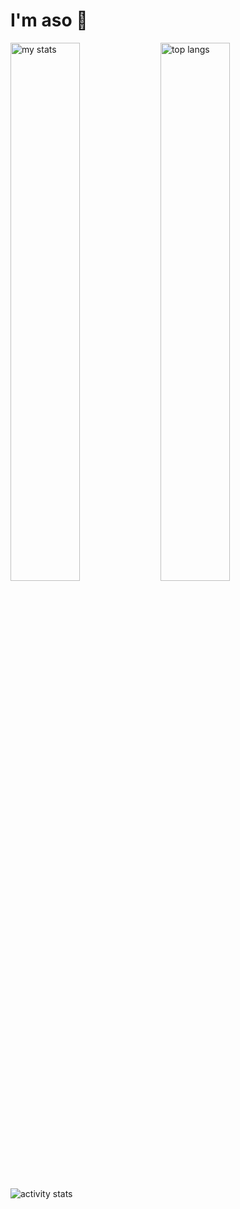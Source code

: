 # I'm aso 👋

<img alt="my stats" align="left" width="47%" src="https://github-readme-stats.vercel.app/api?username=aso-off&show_icons=true&theme=dracula"/>
<img alt="top langs" align="left" width="47%" src="https://github-readme-stats.vercel.app/api/top-langs/?username=aso-off&layout=compact&theme=dracula"/>
<img alt="activity stats" http://github-profile-summary-cards.vercel.app/api/cards/profile-details?username=aso-off&theme=dracula"/>
